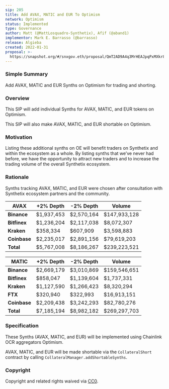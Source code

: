 ```yaml
---
sip: 205
title: Add AVAX, MATIC and EUR To Optimism
network: Optimism
status: Implemented
type: Governance
author: Matt (@MattLosquadro-Synthetix), Afif (@aband1)
implementor: Mark E. Barrasso (@barrasso)
release: Algieba
created: 2022-01-31
proposal: >-
  https://snapshot.org/#/snxgov.eth/proposal/QmT2AD9A4q3MrHEAJpqPxMXkr8YiRiueuYtUTghgzga9sd
---
```


### Simple Summary

Add AVAX, MATIC and EUR Synths on Optimism for trading and shorting.

### Overview

This SIP will add individual Synths for AVAX, MATIC, and EUR tokens on Optimism.

This SIP will also make AVAX, MATIC, and EUR shortable on Optimism.

### Motivation

Listing these additional synths on OE will benefit traders on Synthetix and within the ecosystem as a whole. By listing synths that we’ve never had before, we have the opportunity to attract new traders and to increase the trading volume of the overall Synthetix ecosystem.

### Rationale

Synths tracking AVAX, MATIC, and EUR were chosen after consultation with Synthetix ecosystem partners and the community.

| AVAX         | **+2% Depth** | **-2% Depth** | **Volume**   |
| ------------ | ------------- | ------------- | ------------ |
| **Binance**  | $1,937,453    | $2,570,164    | $147,933,128 |
| **Bitfinex** | $1,236,204    | $2,117,038    | $8,072,307   |
| **Kraken**   | $358,334      | $607,909      | $3,598,883   |
| **Coinbase** | $2,235,017    | $2,891,156    | $79,619,203  |
| **Total**    | $5,767,008    | $8,186,267    | $239,223,521 |

| **MATIC**    | **+2% Depth** | **-2% Depth** | **Volume**   |
| ------------ | ------------- | ------------- | ------------ |
| **Binance**  | $2,669,179    | $3,010,869    | $159,546,651 |
| **Bitfinex** | $858,047      | $1,139,604    | $1,737,331   |
| **Kraken**   | $1,127,590    | $1,266,423    | $8,320,294   |
| **FTX**      | $320,940      | $322,993      | $16,913,151  |
| **Coinbase** | $2,209,438    | $3,242,293    | $82,780,276  |
| **Total**    | $7,185,194    | $8,982,182    | $269,297,703 |

### Specification

These Synths (AVAX, MATIC, and EUR) will be implemented using Chainlink OCR aggregators Optimism.

AVAX, MATIC, and EUR will be made shortable via the `CollateralShort` contract by calling `CollateralManager.addShortableSynths`.

### Copyright

Copyright and related rights waived via [CC0](https://creativecommons.org/publicdomain/zero/1.0/).
